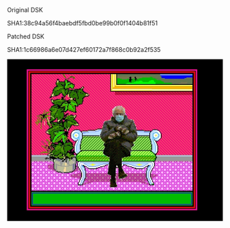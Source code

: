 Original DSK  

SHA1:38c94a56f4baebdf5fbd0be99b0f0f1404b81f51


Patched DSK  

SHA1:1c66986a6e07d427ef60172a7f868c0b92a2f535

![Bernie Patch](Bernie.jpg) 
